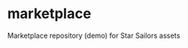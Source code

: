 # marketplace
Marketplace repository (demo) for Star Sailors assets

<!--NPM module called "SailersPort - Star Sailor Marketplace (aka port, as in a sailor's marketplace)>       